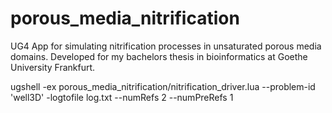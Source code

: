 # porous_media_nitrification
UG4 App for simulating nitrification processes in unsaturated porous media domains. Developed for my bachelors thesis in bioinformatics at Goethe University Frankfurt.

ugshell -ex porous_media_nitrification/nitrification_driver.lua --problem-id 'well3D' -logtofile log.txt --numRefs 2 --numPreRefs 1
